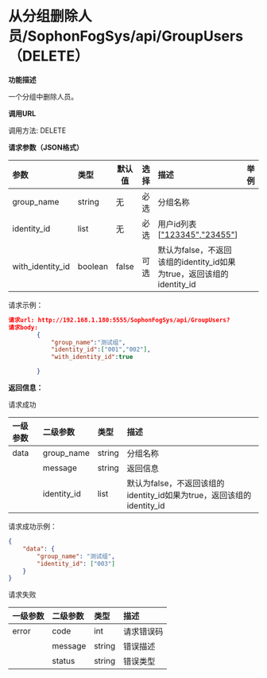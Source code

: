 # 从分组删除人员/SophonFogSys/api/GroupUsers（DELETE）

**功能描述**

一个分组中删除人员。

**调用URL**

调用方法: DELETE

**请求参数（JSON格式）**

| 参数             | 类型    |   默认值  | 选择 | 描述                                                         |  举例  |
| :--------------- | :------ | ----------------------------------- | :--- | :----------------------------------------------------------- | --------------------------------- |
| group_name       | string  | 无                                  | 必选 | 分组名称                                                     |                                   |
| identity_id      | list    | 无                                  | 必选 | 用户id列表[["123345","23455"](https://info.bitmain.vip:8443/pages/createpage.action?spaceKey=AIBOX&title="123345"%2C"23455"&linkCreation=true&fromPageId=59841178)] |                                   |
| with_identity_id | boolean | false                               | 可选 | 默认为false，不返回该组的identity_id如果为true，返回该组的identity_id |                                   |

请求示例：

```json
请求url: http://192.168.1.180:5555/SophonFogSys/api/GroupUsers?
请求body:
        {
            "group_name":"测试组",
            "identity_id":["001","002"],
            "with_identity_id":true

        }
```

**返回信息：**

请求成功

| 一级参数 | 二级参数    | 类型   | 描述                                                         |
| :------- | :---------- | :----- | :----------------------------------------------------------- |
| data     | group_name  | string | 分组名称                                                     |
|          | message     | string | 返回信息                                                     |
|          | identity_id | list   | 默认为false，不返回该组的identity_id如果为true，返回该组的identity_id |

请求成功示例：

```json
{
    "data": {
        "group_name": "测试组",
        "identity_id": ["003"]
    }
}
```

请求失败

| 一级参数 | 二级参数 | 类型   | 描述       |
| :------- | :------- | :----- | :--------- |
| error    | code     | int    | 请求错误码 |
|          | message  | string | 错误描述   |
|          | status   | string | 错误类型   |
